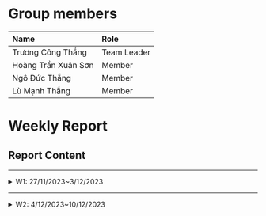 # Group members
| Name                | Role        |
|:--------------------| :---------- |
| Trương Công Thắng   | Team Leader |
| Hoàng Trần Xuân Sơn | Member      |
| Ngô Đức Thắng       | Member      |
| Lù Mạnh Thắng       | Member      |

# Weekly Report
## Report Content

-----------------------------------------------------------------
<details>
  <summary>W1: 27/11/2023~3/12/2023 </summary>
<br>
<details>
<summary>Team Member 1</summary>
<br>

- Assigned tasks:
    - Declare coupling level in subsystem

- Implementation details:
    - Pull Request(s): [Attach links to your pull requests here. You can attach multiple pull requests]()
    - Specific implementation details:
        - Find coupling level in subsystem code

[//]: # (        - Describe specific in detail what you did last week)
[//]: # (        - You can attach images if you want)


</details>

<details>
<summary>Team Member 2</summary>
<br>

- Assigned tasks:
    - Declare coupling level in controller

- Implementation details:
    - Pull Request(s): [Attach links to your pull requests here. You can attach multiple pull requests]()
    - Specific implementation details:
        - Describe specific in detail what you did last week
        - You can attach images if you want

</details>

<details>
<summary>Team Member 3</summary>
<br>

- Assigned tasks:
    - Declare coupling level in controller

- Implementation details:
    - Pull Request(s): [Attach links to your pull requests here. You can attach multiple pull requests]()
    - Specific implementation details:
        - Describe specific in detail what you did last week
        - You can attach images if you want

</details>

<details>
<summary>Team Member 4</summary>
<br>

- Assigned tasks:
    - Declare coupling level in entity

- Implementation details:
    - Pull Request(s): [Attach links to your pull requests here. You can attach multiple pull requests]()
    - Specific implementation details:
        - Describe specific in detail what you did last week
        - You can attach images if you want

</details>

</details>

----------------------------------------------------
<details>
  <summary>W2: 4/12/2023~10/12/2023 </summary>
<br>
<details>
<summary>Team Member 1</summary>
<br>

- Assigned tasks:
    - Declare cohesion level in subsystem

- Implementation details:
    - Pull Request(s): [Attach links to your pull requests here. You can attach multiple pull requests]()
    - Specific implementation details:
        - Describe specific in detail what you did last week
        - You can attach images if you want

</details>

<details>
<summary>Team Member 2</summary>
<br>

- Assigned tasks:
    - Declare cohesion level in controller

- Implementation details:
    - Pull Request(s): [https://github.com/sonhtx/TKXDPM.KHMT.20231-20/pull/2]()
    - Specific implementation details:
        - Add comments that specify cohesion levels in every classes inside controller: BaseController, HomeController, PaymentController, PlaceOrderController, ViewCartController

</details>

<details>
<summary>Team Member 3</summary>
<br>

- Assigned tasks:
    - Declare cohesion level in controller

- Implementation details:
    - Pull Request(s): [Attach links to your pull requests here. You can attach multiple pull requests]()
    - Specific implementation details:
        - Describe specific in detail what you did last week
        - You can attach images if you want

</details>

<details>
<summary>Team Member 4</summary>
<br>

- Assigned tasks:
    - Declare cohesion level in entity

- Implementation details:
    - Pull Request(s): [Attach links to your pull requests here. You can attach multiple pull requests]()
    - Specific implementation details:
        - Describe specific in detail what you did last week
        - You can attach images if you want

</details>

</details>
